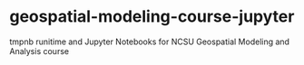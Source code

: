 # geospatial-modeling-course-jupyter
tmpnb runitime and Jupyter Notebooks for NCSU Geospatial Modeling and Analysis course
